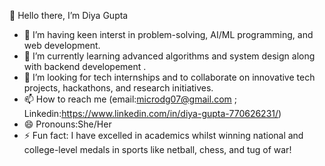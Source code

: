  👋 Hello there, I’m Diya Gupta
- 👀 I’m having keen interst in problem-solving, AI/ML programming, and web development.
- 🌱 I’m currently learning advanced algorithms and system design along with backend developement .
- 💞️ I’m looking for tech internships and to collaborate on innovative tech projects, hackathons, and research initiatives. 
- 📫 How to reach me (email:microdg07@gmail.com ; Linkedin:https://www.linkedin.com/in/diya-gupta-770626231/)
- 😄 Pronouns:She/Her
- ⚡ Fun fact: I have excelled in academics whilst winning national and college-level medals in sports like netball, chess, and tug of war!

<!---
Diya-Gupta26/Diya-Gupta26 is a ✨ special ✨ repository because its `README.md` (this file) appears on your GitHub profile.
You can click the Preview link to take a look at your changes.
--->
